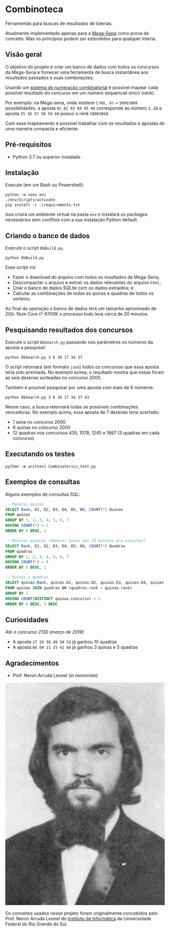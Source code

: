 # Combinoteca

Ferramentas para buscas de resultados de loterias.

Atualmente implementado apenas para a [Mega-Sena](http://loterias.caixa.gov.br/wps/portal/loterias/landing/megasena/) como prova de conceito. Mas os princípios podem ser estendidos para qualquer loteria.


## Visão geral

O objetivo do projeto é criar um banco de dados com todos os concursos da Mega-Sena e fornecer uma ferramenta de busca instantânea aos resultados passados e suas combinações.

Usando um [sistema de numeração combinatorial](https://en.wikipedia.org/wiki/Combinatorial_number_system) é possível mapear cada possível resultado do concurso em um número sequencial único (_rank_).

Por exemplo: na Mega-sena, onde existem `C(60, 6)` = `50063860` possibilidades, a aposta `01 02 03 04 05 06` corresponde ao número `1`. Já a aposta `55 56 57 58 59 60` possui o _rank_ `50063860`.

Com esse mapeamento é possível trabalhar com os resultados e apostas de uma maneira compacta e eficiente.


## Pré-requisitos

  - Python 3.7 ou superior instalado


## Instalação

Execute (em um Bash ou Powershell):

```
python -m venv env
./env/Scripts/activate
pip install -r .\requirements.txt
```

Isso criará um ambiente virtual na pasta `env` e instalará os _packages_ necessários sem conflitos com a sua instalação Python default.


## Criando o banco de dados

Execute o script `DbBuild.py`.

```
python DbBuild.py
```

Esse script irá:
  - Fazer o download do arquivo com todos os resultados da Mega-Sena;
  - Descompactar o arquivo e extrair os dados relevantes do arquivo `html`;
  - Criar o banco de dados SQLite com os dados extraídos; e
  - Calcular as combinações de todas as quinas e quadras de todos os sorteios.

Ao final da operação o banco de dados terá um tamanho aproximado de 2Gb. Num Core i7-9700K o processo todo leva cerca de 20 minutos.


## Pesquisando resultados dos concursos

Execute o script `DbSearch.py` passando nos parâmetros os números da aposta a pesquisar:

```
python DbSearch.py 3 6 10 17 34 37
```

O script retornará (em formato `json`) todos os concursos que essa aposta teria sido premiada. No exemplo acima, o resultado mostra que essas foram as seis dezenas sorteadas no concurso 2000.

Também é possível pesquisar por uma aposta com mais de 6 números:

```
python DbSearch.py 3 6 10 17 34 37 43
```

Nesse caso, a busca retornará todas as possíveis combinações vencedoras. No exemplo acima, essa aposta de 7 dezenas teria acertado:

  - 1 sena no concurso 2000
  - 6 quinas no concurso 2000
  - 12 quadras nos concursos 435, 1078, 1245 e 1867 (3 quadras em cada concurso)

 
## Executando os testes

```
python -m unittest Combinatorics_test.py
```


## Exemplos de consultas

Alguns exemplos de consultas SQL:

```sql
-- Maiores quinas
SELECT Rank, D1, D2, D3, D4, D5, D6, COUNT(*) Quinas
FROM quinas
GROUP BY 1, 2, 3, 4, 5, 6, 7
HAVING COUNT(*) > 2
ORDER BY 8 DESC, 1
```

```sql
-- Maiores quadras (demora! Levou uns 10 minutos pra executar)
SELECT Rank, D1, D2, D3, D4, D5, D6, COUNT(*) Quadras
FROM quadras
GROUP BY 1, 2, 3, 4, 5, 6, 7
HAVING COUNT(*) > 8
ORDER BY 8 DESC, 1
```

```sql
-- Quinas x quadras
SELECT quinas.Rank, quinas.D1, quinas.D2, quinas.D3, quinas.D4, quinas.D5, quinas.D6, count(DISTINCT quinas.Concurso) Quinas, count(DISTINCT quadras.Concurso) Quadras
FROM quinas JOIN quadras ON (quadras.rank = quinas.rank)
GROUP BY 1
HAVING COUNT(DISTINCT quinas.Concurso) > 2
ORDER BY 8 DESC, 9 DESC
```


## Curiosidades

_Até o concurso 2130 (março de 2019)_

  - A aposta `17 29 38 49 50 53` já ganhou 10 quadras
  - A aposta `08 09 11 25 41 60` já ganhou 3 quinas e 5 quadras


## Agradecimentos

  - Prof. Neron Arruda Leonel (_in memorian_)

![](img/Neron.jpg)

Os conceitos usados nesse projeto foram originalmente concebidos pelo Prof. Neron Arruda Leonel do [Instituto de Informática](http:////www.inf.ufrgs.br) da Universidade Federal do Rio Grande do Sul.
